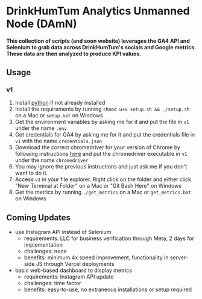 # DrinkHumTum Analytics Unmanned Node (DAmN)
#### This collection of scripts (and soon website) leverages the GA4 API and Selenium to grab data across DrinkHumTum's socials and Google metrics. These data are then analyzed to produce KPI values.

## Usage

### v1

1. Install [python](https://www.python.org/) if not already installed
2. Install the requirements by running `chmod u+x setup.sh && ./setup.sh` on a Mac or `setup.bat` on Windows
3. Get the environment variables by asking me for it and put the file in `v1` under the name `.env`
4. Get credentials for GA4 by asking me for it and put the credentials file in `v1` with the name `credentials.json`
5. Download the correct chromedriver for your version of Chrome by following instructions [here](https://developer.chrome.com/docs/chromedriver/downloads#current_releases) and put the chromedriver executable in `v1` under the name `chromedriver`
6. You may ignore the previous instructions and just ask me if you don't want to do it.
7. Access `v1` in your file explorer. Right click on the folder and either click "New Terminal at Folder" on a Mac or "Git Bash Here" on Windows
8. Get the metrics by running `./get_metrics` on a Mac or `get_metrics.bat` on Windows

## Coming Updates

- use Instagram API instead of Selenium
	- requirements: LLC for business verification through Meta, 2 days for implementation
	- challenges: none
	- benefits: minimum 4x speed improvement, functionality in server-side JS through Vercel deployments
- basic web-based dashboard to display metrics
	- requirements: Instagram API update
	- challenges: time factor
	- benefits: easy-to-use, no extraneous installations or setup required
